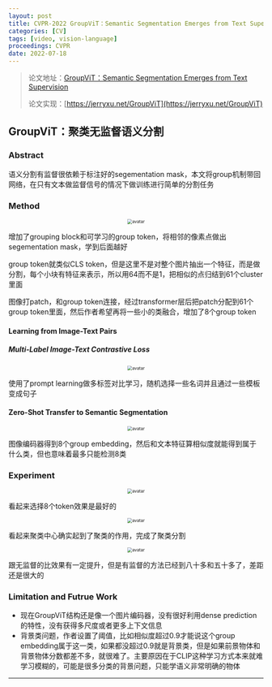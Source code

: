 ```yaml
---
layout: post
title: CVPR-2022 GroupViT：Semantic Segmentation Emerges from Text Supervision
categories: [CV]
tags: [video, vision-language]
proceedings: CVPR
date: 2022-07-18
---
```


> 论文地址：[GroupViT：Semantic Segmentation Emerges from Text Supervision](https://openaccess.thecvf.com/content/CVPR2022/papers/Xu_GroupViT_Semantic_Segmentation_Emerges_From_Text_Supervision_CVPR_2022_paper.pdf)
>
> 论文实现：[https://jerryxu.net/GroupViT](https://jerryxu.net/GroupViT)

## GroupViT：聚类无监督语义分割

### Abstract

语义分割有监督很依赖于标注好的segementation mask，本文将group机制带回网络，在只有文本做监督信号的情况下做训练进行简单的分割任务

### Method

<div align="center" style="float:center"><img src="https://blog-img-1259433191.cos.ap-shanghai.myqcloud.com/GroupViT/fig2.png" alt="avatar" style="zoom:60%;" /></div>

增加了grouping block和可学习的group token，将相邻的像素点做出segementation mask，学到后面越好

group token就类似CLS token，但是这里不是对整个图片抽出一个特征，而是做分割，每个小块有特征来表示，所以用64而不是1，把相似的点归结到61个cluster里面

图像打patch，和group token连接，经过transformer层后把patch分配到61个group token里面，然后作者希望再将一些小的类融合，增加了8个group token

#### Learning from Image-Text Pairs

##### Multi-Label Image-Text Contrastive Loss

<div align="center" style="float:center"><img src="https://blog-img-1259433191.cos.ap-shanghai.myqcloud.com/GroupViT/fig3.png" alt="avatar" style="zoom:60%;" /></div>

使用了prompt learning做多标签对比学习，随机选择一些名词并且通过一些模板变成句子

#### Zero-Shot Transfer to Semantic Segmentation

<div align="center" style="float:center"><img src="https://blog-img-1259433191.cos.ap-shanghai.myqcloud.com/GroupViT/fig4.png" alt="avatar" style="zoom:60%;" /></div>

图像编码器得到8个group embedding，然后和文本特征算相似度就能得到属于什么类，但也意味着最多只能检测8类

### Experiment

<div align="center" style="float:center"><img src="https://blog-img-1259433191.cos.ap-shanghai.myqcloud.com/GroupViT/tab1-tab3.png" alt="avatar" style="zoom:60%;" /></div>

看起来选择8个token效果是最好的

<div align="center" style="float:center"><img src="https://blog-img-1259433191.cos.ap-shanghai.myqcloud.com/GroupViT/fig7.png" alt="avatar" style="zoom:60%;" /></div>

看起来聚类中心确实起到了聚类的作用，完成了聚类分割

<div align="center" style="float:center"><img src="https://blog-img-1259433191.cos.ap-shanghai.myqcloud.com/GroupViT/tab5.png" alt="avatar" style="zoom:60%;" /></div>

跟无监督的比效果有一定提升，但是有监督的方法已经到八十多和五十多了，差距还是很大的

### Limitation and Futrue Work

- 现在GroupViT结构还是像一个图片编码器，没有很好利用dense prediction的特性，没有获得多尺度或者更多上下文信息
- 背景类问题，作者设置了阈值，比如相似度超过0.9才能说这个group embedding属于这一类，如果都没超过0.9就是背景类，但是如果前景物体和背景物体分数都差不多，就很难了。主要原因在于CLIP这种学习方式本来就难学习模糊的，可能是很多分类的背景问题，只能学语义非常明确的物体

<HR align=left color=#987cb9 SIZE=1>

